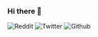 ### Hi there 👋

![Reddit](https://img.shields.io/reddit/user-karma/combined/alper?label=%2Fu%2Falper&style=social)
![Twitter](https://img.shields.io/twitter/follow/alper?style=social)
![Github](https://img.shields.io/github/followers/alper?label=alper&style=social)

<!--
**alper/alper** is a ✨ _special_ ✨ repository because its `README.md` (this file) appears on your GitHub profile.

Here are some ideas to get you started:

- 🔭 I’m currently working on ...
- 🌱 I’m currently learning ...
- 👯 I’m looking to collaborate on ...
- 🤔 I’m looking for help with ...
- 💬 Ask me about ...
- 📫 How to reach me: ...
- 😄 Pronouns: ...
- ⚡ Fun fact: ...
-->
